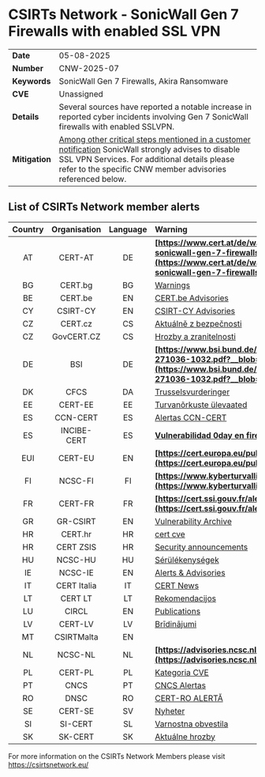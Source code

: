 # CSIRTs Network - SonicWall Gen 7 Firewalls with enabled SSL VPN
|   |   |
|---|---|
| **Date** | 05-08-2025 |
| **Number** | CNW-2025-07 | 
| **Keywords** | SonicWall Gen 7 Firewalls, Akira Ransomware | 
| **CVE** | Unassigned | 
| **Details** |  Several sources have reported a notable increase in reported cyber incidents involving Gen 7 SonicWall firewalls with enabled SSLVPN. |
| **Mitigation** | [Among other critical steps mentioned in a customer notification](https://www.sonicwall.com/support/notices/gen-7-sonicwall-firewalls-sslvpn-recent-threat-activity/250804095336430) SonicWall strongly advises to disable SSL VPN Services. For additional details please refer to the specific CNW member advisories referenced below. |

## List of CSIRTs Network member alerts

| Country | Organisation | Language | Warning |
| :-----: | :----------: | :------: | :------ | 
| AT | CERT-AT | DE | **[https://www.cert.at/de/warnungen/2025/8/erhohte-bedrohungsaktivitat-gegen-sonicwall-gen-7-firewalls-mit-sslvpn-sofortmassnahmen-empfohlen](https://www.cert.at/de/warnungen/2025/8/erhohte-bedrohungsaktivitat-gegen-sonicwall-gen-7-firewalls-mit-sslvpn-sofortmassnahmen-empfohlen)** |
| BG | CERT.bg | BG | [Warnings](https://www.govcert.bg/en/category/warnings/) |
| BE | CERT.be | EN | [CERT.be Advisories](https://cert.be/en/advisories-0) |
| CY | CSIRT-CY | EN | [CSIRT-CY Advisories](https://csirt.cy/cve/) |
| CZ | CERT.cz | CS | [Aktuálně z bezpečnosti](https://csirt.cz/cs/kyberbezpecnost/aktualne-z-bezpecnosti/) |
| CZ | GovCERT.CZ | CS | [Hrozby a zranitelnosti](https://nukib.gov.cz/cs/infoservis/hrozby/) |
| DE | BSI | DE | **[https://www.bsi.bund.de/SharedDocs/Cybersicherheitswarnungen/DE/2025/2025-271036-1032.pdf?__blob=publicationFile](https://www.bsi.bund.de/SharedDocs/Cybersicherheitswarnungen/DE/2025/2025-271036-1032.pdf?__blob=publicationFile)** |
| DK | CFCS | DA | [Trusselsvurderinger](https://www.cfcs.dk/da/cybertruslen/trusselsvurderinger/) |
| EE | CERT-EE | EE | [Turvanõrkuste ülevaated](https://www.ria.ee/kuberturvalisus/kuberruumi-analuus-ja-ennetus/turvanorkused) |
| ES | CCN-CERT | ES | [Alertas CCN-CERT](https://www.ccn-cert.cni.es/es/seguridad-al-dia/alertas-ccn-cert?format=html) |
| ES | INCIBE-CERT | ES | **[Vulnerabilidad 0day en firewalls de SonicWall Gen 7](https://www.incibe.es/incibe-cert/alerta-temprana/avisos/vulnerabilidad-0day-en-firewalls-de-sonicwall-gen-7)** |
| EUI | CERT-EU | EN | **[https://cert.europa.eu/publications/security-advisories/2025-029/](https://cert.europa.eu/publications/security-advisories/2025-029/)** |
| FI | NCSC-FI | FI | **[https://www.kyberturvallisuuskeskus.fi/fi/haavoittuvuus_17/2025](https://www.kyberturvallisuuskeskus.fi/fi/haavoittuvuus_17/2025)** |
| FR | CERT-FR | FR | **[https://cert.ssi.gouv.fr/alerte/CERTFR-2025-ALE-011/](https://cert.ssi.gouv.fr/alerte/CERTFR-2025-ALE-011/)** |
| GR | GR-CSIRT | EN | [Vulnerability Archive](https://csirt.cd.mil.gr/category/vulnerabilities/) |
| HR | CERT.hr | HR | [cert cve](https://cve.cert.hr/) |
| HR | CERT ZSIS | HR | [Security announcements](https://www.zsis.hr/default.aspx?id=12) |
| HU | NCSC-HU | HU | [Sérülékenységek](https://nki.gov.hu/figyelmeztetesek/cve-serulekenysegek/) |
| IE | NCSC-IE | EN | [Alerts & Advisories](https://www.ncsc.gov.ie/news/) |
| IT | CERT Italia | IT | [CERT News](https://www.csirt.gov.it/contenuti) |
| LT | CERT LT | LT | [Rekomendacijos](https://www.nksc.lt/rekomendacijos.html) |
| LU | CIRCL | EN | [Publications](https://www.circl.lu/pub/) |
| LV | CERT-LV | LV | [Brīdinājumi](https://cert.lv/lv/incidenti/bridinajumi) |
| MT | CSIRTMalta | EN | |
| NL | NCSC-NL | NL | **[https://advisories.ncsc.nl/advisory?id=NCSC-2025-0239](https://advisories.ncsc.nl/advisory?id=NCSC-2025-0239)** |
| PL | CERT-PL | PL | [Kategoria CVE ](https://cert.pl/cve/) |
| PT | CNCS | PT | [CNCS Alertas](https://dyn.cncs.gov.pt/pt/alertas) |
| RO | DNSC | RO | [CERT-RO ALERTĂ](https://dnsc.ro/tag/alerte) |
| SE | CERT-SE | SV | [Nyheter](https://www.cert.se/nyheter/) |
| SI | SI-CERT | SL | [Varnostna obvestila](https://www.cert.si/category/varnostna-obvestila/) |
| SK | SK-CERT | SK | [Aktuálne hrozby](https://www.sk-cert.sk/threat/index.html) |








 

For more information on the CSIRTs Network Members please visit https://csirtsnetwork.eu/ 
